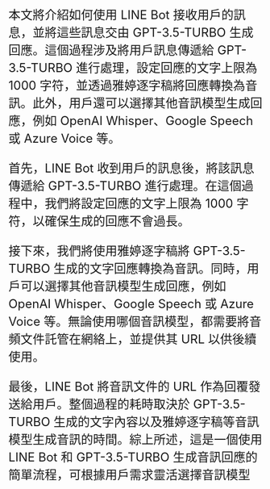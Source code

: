 <p style="font-size: 24px;">本文將介紹如何使用 LINE Bot 接收用戶的訊息，並將這些訊息交由 GPT-3.5-TURBO 生成回應。這個過程涉及將用戶訊息傳遞給 GPT-3.5-TURBO 進行處理，設定回應的文字上限為 1000 字符，並透過雅婷逐字稿將回應轉換為音訊。此外，用戶還可以選擇其他音訊模型生成回應，例如 OpenAI Whisper、Google Speech 或 Azure Voice 等。</p>

<p style="font-size: 24px;">首先，LINE Bot 收到用戶的訊息後，將該訊息傳遞給 GPT-3.5-TURBO 進行處理。在這個過程中，我們將設定回應的文字上限為 1000 字符，以確保生成的回應不會過長。</p>

<p style="font-size: 24px;">接下來，我們將使用雅婷逐字稿將 GPT-3.5-TURBO 生成的文字回應轉換為音訊。同時，用戶可以選擇其他音訊模型生成回應，例如 OpenAI Whisper、Google Speech 或 Azure Voice 等。無論使用哪個音訊模型，都需要將音頻文件託管在網絡上，並提供其 URL 以供後續使用。</p>

<p style="font-size: 24px;">最後，LINE Bot 將音訊文件的 URL 作為回覆發送給用戶。整個過程的耗時取決於 GPT-3.5-TURBO 生成的文字內容以及雅婷逐字稿等音訊模型生成音訊的時間。綜上所述，這是一個使用 LINE Bot 和 GPT-3.5-TURBO 生成音訊回應的簡單流程，可根據用戶需求靈活選擇音訊模型</p>
